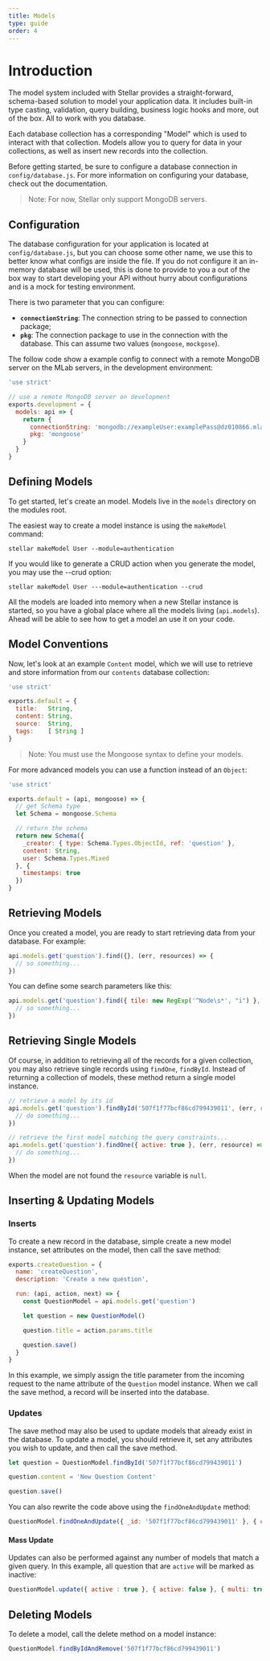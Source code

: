 ```yaml
---
title: Models
type: guide
order: 4
---
```


# Introduction

The model system included with Stellar provides a straight-forward, schema-based solution to model your application data. It includes built-in type casting, validation, query building, business logic hooks and more, out of the box. All to work with you database.

Each database collection has a corresponding "Model" which is used to interact with that collection. Models allow you to query for data in your collections, as well as insert new records into the collection.

Before getting started, be sure to configure a database connection in `config/database.js`. For more information on configuring your database, check out the documentation.

> Note: For now, Stellar only support MongoDB servers.

## Configuration

The database configuration for your application is located at `config/database.js`, but you can choose some other name, we use this to better know what configs are inside the file. If you do not configure it an in-memory database will be used, this is done to provide to you a out of the box way to start developing your API without hurry about configurations and is a mock for testing environment.

There is two parameter that you can configure:

- **`connectionString`**: The connection string to be passed to connection package;
- **`pkg`**: The connection package to use in the connection with the database. This can assume two values (`mongoose`, `mockgose`).

The follow code show a example config to connect with a remote MongoDB server on the MLab servers, in the development environment:

```javascript
'use strict'

// use a remote MongoDB server on development
exports.development = {
  models: api => {
    return {
      connectionString: 'mongodb://exampleUser:examplePass@dz010866.mlab.com:19876/myOpDatabase',
      pkg: 'mongoose'
    }
  }
}
```

## Defining Models

To get started, let's create an model. Models live in the `models` directory on the modules root.

The easiest way to create a model instance is using the `makeModel` command:

```shell
stellar makeModel User --module=authentication
```

If you would like to generate a CRUD action when you generate the model, you may use the --crud option:

```shell
stellar makeModel User ---module=authentication --crud
```

All the models are loaded into memory when a new Stellar instance is started, so you have a global place where all the models living (`api.models`). Ahead will be able to see how to get a model an use it on your code.

## Model Conventions

Now, let's look at an example `Content` model, which we will use to retrieve and store information from our `contents` database collection:

```javascript
'use strict'

exports.default = {
  title:   String,
  content: String,
  source:  String,
  tags:    [ String ]
}
```

> Note: You must use the Mongoose syntax to define your models.

For more advanced models you can use a function instead of an `Object`:

```javascript
'use strict'

exports.default = (api, mongoose) => {
  // get Schema type
  let Schema = mongoose.Schema

  // return the schema
  return new Schema({
    _creator: { type: Schema.Types.ObjectId, ref: 'question' },
    content: String,
    user: Schema.Types.Mixed
  }, {
    timestamps: true
  })
}
```

## Retrieving Models

Once you created a model, you are ready to start retrieving data from your database. For example:

```javascript
api.models.get('question').find({}, (err, resources) => {
  // so something...
})
```

You can define some search parameters like this:

```javascript
api.models.get('question').find({ tile: new RegExp('^Node\s*', "i") }, (err, resources) => {
  // so something...
})
```

## Retrieving Single Models

Of course, in addition to retrieving all of the records for a given collection, you may also retrieve single records using `findOne`, `findById`. Instead of returning a collection of models, these method return a single model instance.

```javascript
// retrieve a model by its id
api.models.get('question').findById('507f1f77bcf86cd799439011', (err, resource) => {
  // do something...
})

// retrieve the first model matching the query constraints...
api.models.get('question').findOne({ active: true }, (err, resource) => {
  // do something...
})
```

When the model are not found the `resource` variable is `null`.

## Inserting & Updating Models

### Inserts

To create a new record in the database, simple create a new model instance, set attributes on the model, then call the save method:

```javascript
exports.createQuestion = {
  name: 'createQuestion',
  description: 'Create a new question',

  run: (api, action, next) => {
    const QuestionModel = api.models.get('question')

    let question = new QuestionModel()

    question.title = action.params.title

    question.save()
  }
}
```

In this example, we simply assign the title parameter from the incoming request to the name attribute of the `Question` model instance. When we call the save method, a record will be inserted into the database.

### Updates

The save method may also be used to update models that already exist in the database. To update a model, you should retrieve it, set any attributes you wish to update, and then call the save method.

```javascript
let question = QuestionModel.findById('507f1f77bcf86cd799439011')

question.content = 'New Question Content'

question.save()
```

You can also rewrite the code above using the `findOneAndUpdate` method:

```javascript
QuestionModel.findOneAndUpdate({ _id: '507f1f77bcf86cd799439011' }, { content: 'New Question Content' })
```

#### Mass Update

Updates can also be performed against any number of models that match a given query. In this example, all question that are `active` will be marked as inactive:

```javascript
QuestionModel.update({ active : true }, { active: false }, { multi: true })
```

## Deleting Models

To delete a model, call the delete method on a model instance:

```javascript
QuestionModel.findByIdAndRemove('507f1f77bcf86cd799439011')
```
